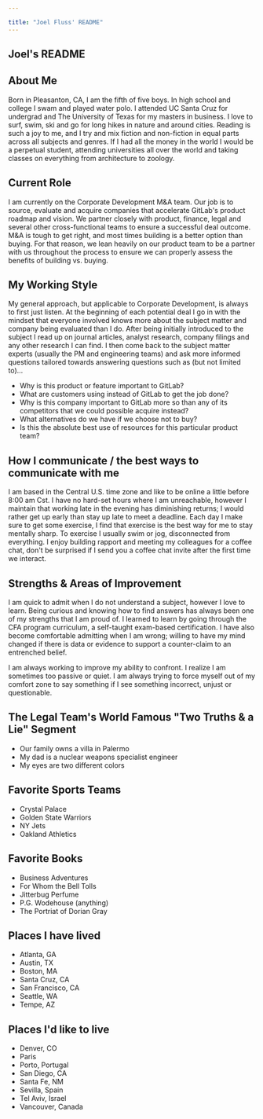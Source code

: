```yaml
---

title: "Joel Fluss' README"
---
```


## Joel's README

## About Me

Born in Pleasanton, CA, I am the fifth of five boys. In high school and college I swam and played water polo. I attended UC Santa Cruz for undergrad and The University of Texas for my masters in business. I love to surf, swim, ski and go for long hikes in nature and around cities. Reading is such a joy to me, and I try and mix fiction and non-fiction in equal parts across all subjects and genres. If I had all the money in the world I would be a perpetual student, attending universities all over the world and taking classes on everything from architecture to zoology.

## Current Role

I am currently on the Corporate Development M&A team. Our job is to source, evaluate and acquire companies that accelerate GitLab's product roadmap and vision. We partner closely with product, finance, legal and several other cross-functional teams to ensure a successful deal outcome. M&A is tough to get right, and most times building is a better option than buying. For that reason, we lean heavily on our product team to be a partner with us throughout the process to ensure we can properly assess the benefits of building vs. buying.

## My Working Style

My general approach, but applicable to Corporate Development, is always to first just listen. At the beginning of each potential deal I go in with the mindset that everyone involved knows more about the subject matter and company being evaluated than I do. After being initially introduced to the subject I read up on journal articles, analyst research, company filings and any other research I can find. I then come back to the subject matter experts (usually the PM and engineering teams) and ask more informed questions tailored towards answering questions such as (but not limited to)...

- Why is this product or feature important to GitLab?
- What are customers using instead of GitLab to get the job done?
- Why is this company important to GitLab more so than any of its competitors that we could possible acquire instead?
- What alternatives do we have if we choose not to buy?
- Is this the absolute best use of resources for this particular product team?

## How I communicate / the best ways to communicate with me

I am based in the Central U.S. time zone and like to be online a little before 8:00 am Cst. I have no hard-set hours where I am unreachable, however I maintain that working late in the evening has diminishing returns; I would rather get up early than stay up late to meet a deadline. Each day I make sure to get some exercise, I find that exercise is the best way for me to stay mentally sharp. To exercise I usually swim or jog, disconnected from everything. I enjoy building rapport and meeting my colleagues for a coffee chat, don't be surprised if I send you a coffee chat invite after the first time we interact.

## Strengths & Areas of Improvement

I am quick to admit when I do not understand a subject, however I love to learn. Being curious and knowing how to find answers has always been one of my strengths that I am proud of. I learned to learn by going through the CFA program curriculum, a self-taught exam-based certification. I have also become comfortable admitting when I am wrong; willing to have my mind changed if there is data or evidence to support a counter-claim to an entrenched belief.

I am always working to improve my ability to confront. I realize I am sometimes too passive or quiet. I am always trying to force myself out of my comfort zone to say something if I see something incorrect, unjust or questionable.

## The Legal Team's World Famous "Two Truths & a Lie" Segment

- Our family owns a villa in Palermo
- My dad is a nuclear weapons specialist engineer
- My eyes are two different colors

## Favorite Sports Teams

- Crystal Palace
- Golden State Warriors
- NY Jets
- Oakland Athletics

## Favorite Books

- Business Adventures
- For Whom the Bell Tolls
- Jitterbug Perfume
- P.G. Wodehouse (anything)
- The Portriat of Dorian Gray

## Places I have lived

- Atlanta, GA
- Austin, TX
- Boston, MA
- Santa Cruz, CA
- San Francisco, CA
- Seattle, WA
- Tempe, AZ

## Places I'd like to live

- Denver, CO
- Paris
- Porto, Portugal
- San Diego, CA
- Santa Fe, NM
- Sevilla, Spain
- Tel Aviv, Israel
- Vancouver, Canada

